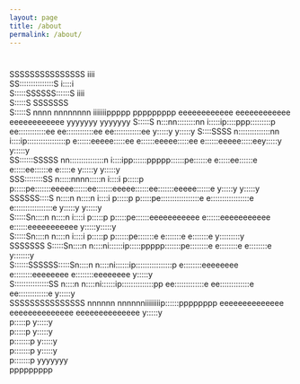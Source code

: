 ```yaml
---
layout: page
title: /about
permalink: /about/
---
```


#                                                                                                                                                  
   SSSSSSSSSSSSSSS                   iiii                                                                                                        
 SS:::::::::::::::S                 i::::i                                                                                                       
S:::::SSSSSS::::::S                  iiii                                                                                                        
S:::::S     SSSSSSS                                                                                                                              
S:::::S          nnnn  nnnnnnnn    iiiiiiippppp   ppppppppp       eeeeeeeeeeee        eeeeeeeeeeee        eeeeeeeeeeee  yyyyyyy           yyyyyyy
S:::::S          n:::nn::::::::nn  i:::::ip::::ppp:::::::::p    ee::::::::::::ee    ee::::::::::::ee    ee::::::::::::ee y:::::y         y:::::y 
 S::::SSSS       n::::::::::::::nn  i::::ip:::::::::::::::::p  e::::::eeeee:::::ee e::::::eeeee:::::ee e::::::eeeee:::::eey:::::y       y:::::y  
  SS::::::SSSSS  nn:::::::::::::::n i::::ipp::::::ppppp::::::pe::::::e     e:::::ee::::::e     e:::::ee::::::e     e:::::e y:::::y     y:::::y   
    SSS::::::::SS  n:::::nnnn:::::n i::::i p:::::p     p:::::pe:::::::eeeee::::::ee:::::::eeeee::::::ee:::::::eeeee::::::e  y:::::y   y:::::y    
       SSSSSS::::S n::::n    n::::n i::::i p:::::p     p:::::pe:::::::::::::::::e e:::::::::::::::::e e:::::::::::::::::e    y:::::y y:::::y     
            S:::::Sn::::n    n::::n i::::i p:::::p     p:::::pe::::::eeeeeeeeeee  e::::::eeeeeeeeeee  e::::::eeeeeeeeeee      y:::::y:::::y      
            S:::::Sn::::n    n::::n i::::i p:::::p    p::::::pe:::::::e           e:::::::e           e:::::::e                y:::::::::y       
SSSSSSS     S:::::Sn::::n    n::::ni::::::ip:::::ppppp:::::::pe::::::::e          e::::::::e          e::::::::e                y:::::::y        
S::::::SSSSSS:::::Sn::::n    n::::ni::::::ip::::::::::::::::p  e::::::::eeeeeeee   e::::::::eeeeeeee   e::::::::eeeeeeee         y:::::y         
S:::::::::::::::SS n::::n    n::::ni::::::ip::::::::::::::pp    ee:::::::::::::e    ee:::::::::::::e    ee:::::::::::::e        y:::::y          
 SSSSSSSSSSSSSSS   nnnnnn    nnnnnniiiiiiiip::::::pppppppp        eeeeeeeeeeeeee      eeeeeeeeeeeeee      eeeeeeeeeeeeee       y:::::y           
                                           p:::::p                                                                            y:::::y            
                                           p:::::p                                                                           y:::::y             
                                          p:::::::p                                                                         y:::::y              
                                          p:::::::p                                                                        y:::::y               
                                          p:::::::p                                                                       yyyyyyy                
                                          ppppppppp                                                                                    
                                          
                                          
                                          

